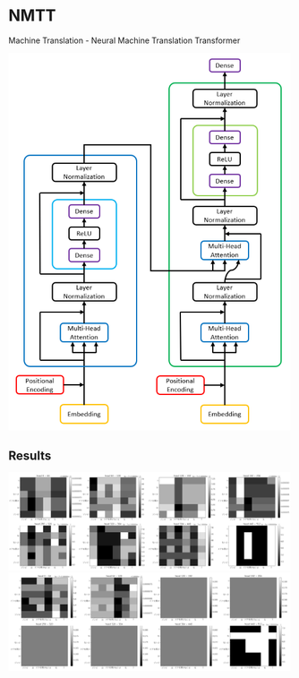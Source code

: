 # NMTT

Machine Translation - Neural Machine Translation Transformer

<p  align="center">
  <img src="transformer.png">
</p>

## Results

<img src="enc5.png">

<img src="enc6.png">
